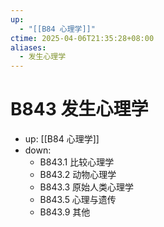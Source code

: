 ```yaml
---
up:
  - "[[B84 心理学]]"
ctime: 2025-04-06T21:35:28+08:00
aliases:
  - 发生心理学
---
```


# B843 发生心理学

- up: [[B84 心理学]]
- down:	
	- B843.1 比较心理学
	- B843.2 动物心理学
	- B843.3 原始人类心理学
	- B843.5 心理与遗传
	- B843.9 其他
	

